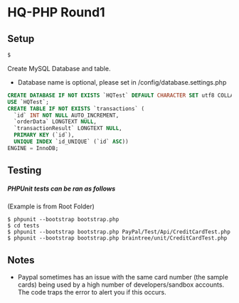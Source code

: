 # HQ-PHP Round1

## Setup

```bash
$ 
```

Create MySQL Database and table.
* Database name is optional, please set in /config/database.settings.php

```sql
CREATE DATABASE IF NOT EXISTS `HQTest` DEFAULT CHARACTER SET utf8 COLLATE utf8_general_ci;
USE `HQTest`;
CREATE TABLE IF NOT EXISTS `transactions` (
  `id` INT NOT NULL AUTO_INCREMENT,
  `orderData` LONGTEXT NULL,
  `transactionResult` LONGTEXT NULL,
  PRIMARY KEY (`id`),
  UNIQUE INDEX `id_UNIQUE` (`id` ASC))
ENGINE = InnoDB;
```
## Testing
##### PHPUnit tests can be ran as follows

(Example is from Root Folder)
```bahs
$ phpunit --bootstrap bootstrap.php
$ cd tests
$ phpunit --bootstrap bootstrap.php PayPal/Test/Api/CreditCardTest.php
$ phpunit --bootstrap bootstrap.php braintree/unit/CreditCardTest.php
```


## Notes
* Paypal sometimes has an issue with the same card number (the sample cards) being used by a high number of developers/sandbox accounts. The code traps the error to alert you if this occurs.
